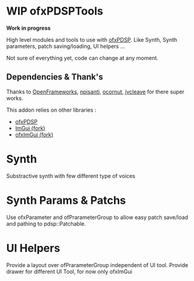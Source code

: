 # WIP ofxPDSPTools

**Work in progress**    

High level modules and tools to use with [ofxPDSP](https://github.com/npisanti/ofxPDSP). Like Synth, Synth parameters, patch saving/loading, UI helpers ... 

Not sure of everything yet, code can change at any moment.

## Dependencies & Thank's

Thanks to [OpenFrameworks](https://openframeworks.cc/), [npisanti](https://github.com/npisanti), [ocornut](https://github.com/ocornut), [jvcleave](https://github.com/jvcleave) for there super works.

This addon relies on other libraries :

- [ofxPDSP](https://github.com/npisanti/ofxPDSP)
- [ImGui (fork)](https://github.com/MacFurax/imgui)
- [ofxImGui (fork)](https://github.com/MacFurax/ofxImGui)


# Synth

Substractive synth with few different type of voices

# Synth Params & Patchs

Use ofxParameter and ofPrarameterGroup to allow easy patch save/load and pathing to pdsp::Patchable.

# UI Helpers

Provide a layout over ofPrarameterGroup independent of UI tool. Provide drawer for different UI Tool, for now only ofxImGui











